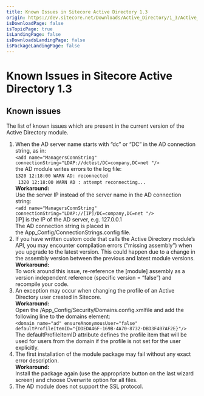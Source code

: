 ```yaml
---
title: Known Issues in Sitecore Active Directory 1.3
origin: https://dev.sitecore.net/Downloads/Active_Directory/1_3/Active_Directory_1_3/Known_Issues
isDownloadPage: false
isTopicPage: true
isLandingPage: false
isDownloadsLandingPage: false
isPackageLandingPage: false
---
```


# Known Issues in Sitecore Active Directory 1.3

## Known issues

The list of known issues which are present in the current version of the Active Directory module.

1.  When the AD server name starts with “dc” or “DC” in the AD connection string, as in:  
    `<add name="ManagersConnString" connectionString="LDAP://dctest/DC=company,DC=net "/> `  
    the AD module writes errors to the log file:  
    `1320 12:18:00 WARN AD: reconnected`  
    ` 1320 12:18:00 WARN AD : attempt reconnecting...`  
    **Workaround:**  
    Use the server IP instead of the server name in the AD connection string:  
    `<add name="ManagersConnString" connectionString="LDAP://[IP]/DC=company,DC=net "/>`  
    [IP] is the IP of the AD server, e.g. 127.0.0.1  
    The AD connection string is placed in the App_Config/ConnectionStrings.config file.
2.  If you have written custom code that calls the Active Directory module’s API, you may encounter compilation errors (“missing assembly”) when you upgrade to the latest version. This could happen due to a change in the assembly version between the previous and latest module versions.  
    **Workaround:**  
    To work around this issue, re-reference the [module] assembly as a version independent reference (specific version = “false”) and recompile your code.
3.  An exception may occur when changing the profile of an Active Directory user created in Sitecore.  
    **Workaround:**  
    Open the /App_Config/Security/Domains.config.xmlfile and add the following line to the domains element:  
    `<domain name="ad" ensureAnonymousUser="false" defaultProfileItemID="{DDEDA46F-169B-4A70-8732-DBD3F407AF2E}"/>`  
    The defaultProfileItemID attribute defines the profile item that will be used for users from the domain if the profile is not set for the user explicitly.
4.  The first installation of the module package may fail without any exact error description.  
    **Workaround:**  
    Install the package again (use the appropriate button on the last wizard screen) and choose Overwrite option for all files.
5.  The AD module does not support the SSL protocol.